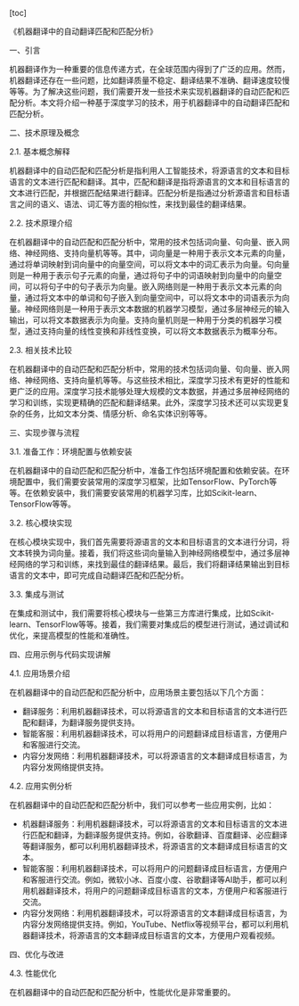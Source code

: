 
[toc]                    
                
                
《机器翻译中的自动翻译匹配和匹配分析》

一、引言

机器翻译作为一种重要的信息传递方式，在全球范围内得到了广泛的应用。然而，机器翻译还存在一些问题，比如翻译质量不稳定、翻译结果不准确、翻译速度较慢等等。为了解决这些问题，我们需要开发一些技术来实现机器翻译的自动匹配和匹配分析。本文将介绍一种基于深度学习的技术，用于机器翻译中的自动翻译匹配和匹配分析。

二、技术原理及概念

2.1. 基本概念解释

机器翻译中的自动匹配和匹配分析是指利用人工智能技术，将源语言的文本和目标语言的文本进行匹配和翻译。其中，匹配和翻译是指将源语言的文本和目标语言的文本进行匹配，并根据匹配结果进行翻译。匹配分析是指通过分析源语言和目标语言之间的语义、语法、词汇等方面的相似性，来找到最佳的翻译结果。

2.2. 技术原理介绍

在机器翻译中的自动匹配和匹配分析中，常用的技术包括词向量、句向量、嵌入网络、神经网络、支持向量机等等。其中，词向量是一种用于表示文本元素的向量，通过将单词映射到词向量中的向量空间，可以将文本中的词汇表示为向量。句向量则是一种用于表示句子元素的向量，通过将句子中的词语映射到向量中的向量空间，可以将句子中的句子表示为向量。嵌入网络则是一种用于表示文本元素的向量，通过将文本中的单词和句子嵌入到向量空间中，可以将文本中的词语表示为向量。神经网络则是一种用于表示文本数据的机器学习模型，通过多层神经元的输入输出，可以将文本数据表示为向量。支持向量机则是一种用于分类的机器学习模型，通过支持向量的线性变换和非线性变换，可以将文本数据表示为概率分布。

2.3. 相关技术比较

在机器翻译中的自动匹配和匹配分析中，常用的技术包括词向量、句向量、嵌入网络、神经网络、支持向量机等等。与这些技术相比，深度学习技术有更好的性能和更广泛的应用。深度学习技术能够处理大规模的文本数据，并通过多层神经网络的学习和训练，实现更精确的匹配和翻译结果。此外，深度学习技术还可以实现更复杂的任务，比如文本分类、情感分析、命名实体识别等等。

三、实现步骤与流程

3.1. 准备工作：环境配置与依赖安装

在机器翻译中的自动匹配和匹配分析中，准备工作包括环境配置和依赖安装。在环境配置中，我们需要安装常用的深度学习框架，比如TensorFlow、PyTorch等等。在依赖安装中，我们需要安装常用的机器学习库，比如Scikit-learn、TensorFlow等等。

3.2. 核心模块实现

在核心模块实现中，我们首先需要将源语言的文本和目标语言的文本进行分词，将文本转换为词向量。接着，我们将这些词向量输入到神经网络模型中，通过多层神经网络的学习和训练，来找到最佳的翻译结果。最后，我们将翻译结果输出到目标语言的文本中，即可完成自动翻译匹配和匹配分析。

3.3. 集成与测试

在集成和测试中，我们需要将核心模块与一些第三方库进行集成，比如Scikit-learn、TensorFlow等等。接着，我们需要对集成后的模型进行测试，通过调试和优化，来提高模型的性能和准确性。

四、应用示例与代码实现讲解

4.1. 应用场景介绍

在机器翻译中的自动匹配和匹配分析中，应用场景主要包括以下几个方面：

- 翻译服务：利用机器翻译技术，可以将源语言的文本和目标语言的文本进行匹配和翻译，为翻译服务提供支持。
- 智能客服：利用机器翻译技术，可以将用户的问题翻译成目标语言，方便用户和客服进行交流。
- 内容分发网络：利用机器翻译技术，可以将源语言的文本翻译成目标语言，为内容分发网络提供支持。

4.2. 应用实例分析

在机器翻译中的自动匹配和匹配分析中，我们可以参考一些应用实例，比如：

- 机器翻译服务：利用机器翻译技术，可以将源语言的文本和目标语言的文本进行匹配和翻译，为翻译服务提供支持。例如，谷歌翻译、百度翻译、必应翻译等翻译服务，都可以利用机器翻译技术，将源语言的文本翻译成目标语言的文本。
- 智能客服：利用机器翻译技术，可以将用户的问题翻译成目标语言，方便用户和客服进行交流。例如，微软小冰、百度小度、谷歌翻译等AI助手，都可以利用机器翻译技术，将用户的问题翻译成目标语言的文本，方便用户和客服进行交流。
- 内容分发网络：利用机器翻译技术，可以将源语言的文本翻译成目标语言，为内容分发网络提供支持。例如，YouTube、Netflix等视频平台，都可以利用机器翻译技术，将源语言的文本翻译成目标语言的文本，方便用户观看视频。

四、优化与改进

4.3. 性能优化

在机器翻译中的自动匹配和匹配分析中，性能优化是非常重要的。

